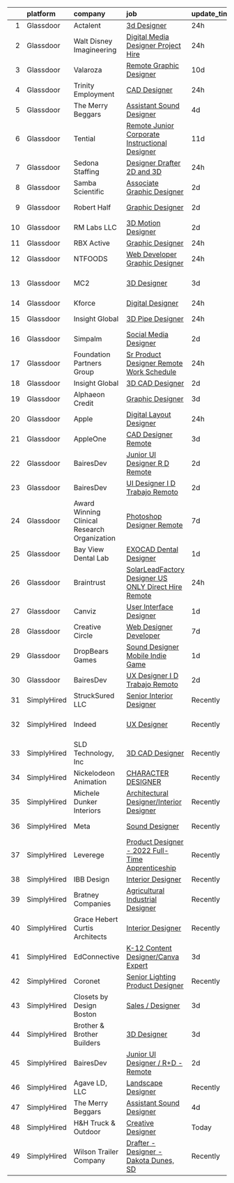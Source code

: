 

|    | platform    | company                                      | job                                                                                                                                                                                                                                                                                                                                                                                                                                                                                                                                                                                                                                                                                                                                                                                                                                                                                                                                                                                                                                                                                                                                                                                                                                                                                                                                                                | update_time   | location                  |
|---:|:------------|:---------------------------------------------|:-------------------------------------------------------------------------------------------------------------------------------------------------------------------------------------------------------------------------------------------------------------------------------------------------------------------------------------------------------------------------------------------------------------------------------------------------------------------------------------------------------------------------------------------------------------------------------------------------------------------------------------------------------------------------------------------------------------------------------------------------------------------------------------------------------------------------------------------------------------------------------------------------------------------------------------------------------------------------------------------------------------------------------------------------------------------------------------------------------------------------------------------------------------------------------------------------------------------------------------------------------------------------------------------------------------------------------------------------------------------|:--------------|:--------------------------|
|  1 | Glassdoor   | Actalent                                     | [3d Designer](https://www.glassdoor.com/partner/jobListing.htm?pos=123&ao=1110586&s=58&guid=000001836e4eab279577acb66e0e8e4b&src=GD_JOB_AD&t=SR&vt=w&ea=1&cs=1_2d10ab23&cb=1664002993480&jobListingId=1008158988155&cpc=2CAED5C921A5F994&jrtk=3-0-1gdn4taqgkhoj801-1gdn4tar2g4ek800-a74875a10e2ae8a0--6NYlbfkN0ChYVx_I3yfZ_JDY3EFoivtqvi_stwnZ_kRt8Dowt_l_d1ydueao4NE-oUleRJ4yhh0k1i1VFxPH8uJ1T9tdpXkW9W15WgnCyF7jzitdKhlsTwTLUGKNQ0p59hDsjvB_kx2AYF21lE7MOkJjIGNM04aKdIiDXV4kUJ-t3hh7HUPlH7smxMNP-eBEF3jRIKu09AdSmsdYLOi_pVJEJBYJ_erVhHERyX-mO2tyUEpMHMrZ96v1TUVzmtoktP4eSF_gb1Y025tYFwGODfirdR-qN6NujxMzlsFiHeczCnRVDGU-_Aw9-gLFAos6_pyj2vJ7q1dhJ0_miH3x-fdIO9Z_E3GZxX6hs_-BUinrc_h3LZl-NId0FJicVhL0dx6JjxGdRNbnUx7FdzQUWcTg19BtZGKEmZ60PBPvs2im-Px2kTV7WSyANkSe5VMRPDarDN3Q7-Km0zzK5S4uqi3XJPnpS64twIgtV6CfXxIxTY8dEb8HhmjkaVyd4QbCGj2qUoehJXAn_NS4fDxcKaTrVfS42tqfWy3ShMv4FGK1Gs55WQ8wVtm1XSypqKzVGjHnuwiL5L56eYeCDfpiiT3OIQ2HMpqdRvrO1cztBnXR9t4AAq92aqchUUpe-wdcomVV21QFpXtIXyjnESrH58i-JVtpNkZMF6EMcryVNSjES2rDhh9XzA5nvljqzntfgsZc6CJfZX_RZK7XJEqfEUAFCVh3yWxdG9HU9FGzFrM2H0xFevLyVtjDqTkpNl7_rZ4TQbpWvJTu66GDGp4mZwnrV_i9p3QPbllHOJv2Oksutj0BPOwtKVpuXaSTVR8qe-XpYpUTkUSRwVBLJ7Oo-NP7vPfL2vS-FXZWR9oEpByE3vruQFHl-fP3FKUdx6vPsp741LObNbaYopj-YfanV-GJZw1LkiVKgTzdhJPqQHkv9gE7oEW1jQMs4U_Oo_MCf_BFLZ6WIZ9UTQa0gPK_rrOhtIcDXJ2zrCdCLVd8CW0Ul6T7ntpkg%3D%3D) | 24h           | Phoenix, AZ               |
|  2 | Glassdoor   | Walt Disney Imagineering                     | [Digital Media Designer  Project Hire ](https://www.glassdoor.com/partner/jobListing.htm?pos=110&ao=1110586&s=58&guid=000001836e4eab279577acb66e0e8e4b&src=GD_JOB_AD&t=SR&vt=w&cs=1_98731266&cb=1664002993478&jobListingId=1008158048386&cpc=444700D72F2ECBCE&jrtk=3-0-1gdn4taqgkhoj801-1gdn4tar2g4ek800-514e6df734af1d2c--6NYlbfkN0DAFTyt7pbDCC2JPO79CSdi1dIb81yjczP5qsKcZIxgiYm3-7g-689UDqHItQTwke_VEM3jQBujM6xSwsS2io1youCMPdKd9qb0_oeYnGuOQ6jS7T5iXnOH-GuuBjA-tb9B7Iq16BIuA_IMyNpbhwN6q7VUvapW4iwtBnU_6jxCKYuyR8wWoR1TSvK0WV-GkdVl-PrglbAKql2uS1-yo6218J5uuS_GdXN8Tnr2VgFa95Tnp7tdbNuMPfRUGX-T8bLmDUGHXqGtiNZu-DQKWM8MS7HuRtjXhKLH9VhaBIWuMLF9Usoc8_OQFRJg0T_5JXF29CwTt8296z1pJCDfyN3y83y7L-dvXldSQAKluQRpRFIDxPop7St36wvXLNwlH5AKhMjIU31PQA-HiDV6a0VsE-boPFax7Gov047YZP5XN6MOum6WfXwOb2OpudQDPsA%3D)                                                                                                                                                                                                                                                                                                                                                                                                                                                                                                                                                          | 24h           | Glendale, CA              |
|  3 | Glassdoor   | Valaroza                                     | [Remote Graphic Designer](https://www.glassdoor.com/partner/jobListing.htm?pos=115&ao=1110586&s=58&guid=000001836e4eab279577acb66e0e8e4b&src=GD_JOB_AD&t=SR&vt=w&ea=1&cs=1_03b9b4a3&cb=1664002993479&jobListingId=1008137095936&cpc=8795CF9063CD573D&jrtk=3-0-1gdn4taqgkhoj801-1gdn4tar2g4ek800-739c9d6a71a72283--6NYlbfkN0AtR68e5gWpPxoovZgA7Udo-dcymoK0NpHFMpIgh7LYz-pALWxTaWXT-7nX6wHhEykZksmTZ5JhukyEdmiwSHwtQSTcNlpGPnpfI2cuG4LXi6WsDZ_TSUR9qkC-NbKGV2ocO6SwTVsqb7RocpBRdKx9nQofAPWA0z0YUS-MicLQY3jgsOcE-GQkrx9SQBB4eBO4jsIF86dlnBtzGHBziL0r9OV1Symp5MpdFFoANjGUQczOqTah7Not7pQboMLiSRX2h4o1D3xs56AeVORrVLLsg5vpDc-D9hK5iFMCkUOENNn7phkhz5BM7qlHc3LYFNYQvDqizq0zaNA9cvaudLdgpAtKTfjVNejHGP8lvWK8p547C1-qxwn0UK3g5WR4KFuZAToVQzpOs7gTcwUTLmOB1ZpP9jayaqy8OK-7k9R8ONd9AnqFKVH_c8XjJ0URfhBXTZpgx3Ge8HUohf36zsfcNrE7NBnlR6uOiSXjo0irHAZ2CUnWwtJ6Vz6VOg1SGl4%3D)                                                                                                                                                                                                                                                                                                                                                                                                                                                                                                   | 10d           | Remote                    |
|  4 | Glassdoor   | Trinity Employment                           | [CAD Designer](https://www.glassdoor.com/partner/jobListing.htm?pos=130&ao=1110586&s=58&guid=000001836e4eab279577acb66e0e8e4b&src=GD_JOB_AD&t=SR&vt=w&ea=1&cs=1_91c0a721&cb=1664002993480&jobListingId=1008158655455&cpc=B101C867B3EF2D75&jrtk=3-0-1gdn4taqgkhoj801-1gdn4tar2g4ek800-e6ca8566b41a3a59--6NYlbfkN0AwzamFFjDVNWrCuB89ejkwiDk4KFYAH9h90TRAHCCsNwZXmUfwxgyuqTeIZDc0Sv2PcSCj_MfN2OqCLA8yOUogZT6ubHa9tIj8kXaA3I55f0EScIxCSnnxOwIk2A0tVDJwzIDhjVQap0-SlJ13vjZSDE3axRJylwFqfabmSzmW_BdAGurKxDt88WodHYkVryLuXj58JMFO_Bu-k0LvFMNZaWYQGfOP3YQyTqoyyN8EJ2DiZuR_XOmex5sU9q8virysKPezk1j-mg39XAdG61FIG9QOZ6SuWw8WjDXhCr9iUNtQikxyNyk3dw6ENcKkqr72JbbWt8bFYleCs_MQC2r2gKWaNpWLABdr2q6hfdBKZ-mvao4a0aMTyaLU8bxdpic_hMTwCcfKFq9lSWDMT8LsFHe7T9qpeDuZkI95QqGOHhL62HqGFKljZ_Nm87zUJ60ZyF7Qqz0hmv9IEyy2mp7siYnfKrjNnvFbJ5GUJYbaiMtimja8ZxltTCcEG7rPKGBYu74pNVXYdPZvxbkjgdl8vzAFa_OUuzI%3D)                                                                                                                                                                                                                                                                                                                                                                                                                                                                              | 24h           | Tulsa, OK                 |
|  5 | Glassdoor   | The Merry Beggars                            | [Assistant Sound Designer](https://www.glassdoor.com/partner/jobListing.htm?pos=103&ao=1110586&s=58&guid=000001836e4eab279577acb66e0e8e4b&src=GD_JOB_AD&t=SR&vt=w&ea=1&cs=1_ad4d3c1f&cb=1664002993477&jobListingId=1008149306143&cpc=654405A9B1E0A9F5&jrtk=3-0-1gdn4taqgkhoj801-1gdn4tar2g4ek800-04f00acba78acd55--6NYlbfkN0BBGG9LMNqL16EzDx9S3nKk4b6IwprgSJginr0DZD_oW3LpRtTNiygcE9IfHm5Gb9slpjT-UzFBGnIkfkE5vHD__58gsgAsgjAKlwWhzdKilxMWIOFSNG73XbKSiSbhgd5gieRThxTsLn8DF-uisYywGFmbEBQQBOKMw59W_wQHg9VqHqJ83qLbDEY5qqWKt8rTlNOOF9wA8ngcKosd3JPp4XFaASfD575E-YCXv_F212OoHaNcJlHhI_jA_sUNI3Lz-LAyJL4luCM-sWYvdzrprwy9iBx1EEFq3RGN9m8hp3WW6PXWCz1Nt4qotFJQKelzIiB6ioRQenWe1fMmdBzQa7gDCc18e7PUwKKDWkw5jfZngUg1tjjg3jRspK92v3jT_Ziwr-TGG24a_UXM_HUyrgBYEPJCso-sOp5T1AjNjHKzglFeiJlM31Jo858oOUxI7nJuh7DHmjoEdQaeI0rOaAlCIwlzGo8Rwdp5K429LJvL4XOxIyXu3EAtTvNaaVE%3D)                                                                                                                                                                                                                                                                                                                                                                                                                                                                                                  | 4d            | Remote                    |
|  6 | Glassdoor   | Tential                                      | [Remote Junior Corporate Instructional Designer](https://www.glassdoor.com/partner/jobListing.htm?pos=127&ao=1110586&s=58&guid=000001836e4eab279577acb66e0e8e4b&src=GD_JOB_AD&t=SR&vt=w&ea=1&cs=1_72591b86&cb=1664002993480&jobListingId=1008134985399&cpc=9908D8D4413DBB8A&jrtk=3-0-1gdn4taqgkhoj801-1gdn4tar2g4ek800-81c0bbf3eb003aed--6NYlbfkN0D_VUMocHtM7-M2l7xhQCiQST1RW5dQjS02UsWe7tYaNAZWZWTzZ6bpJTAOxr1kLZpYfusl-8-EKeHJg1InNYYfsTHb6Q1E4ISlIRK5P81rQB7HANRPt4gbB69OyZYRMBhTrLUME20y2AaGxclPWQyzs1xb-4HhCvITK9PxcsgCR3pOYwBeWHOk08JxWufRYOmmUpI9ARs3PdINo8Tt9jx4h9O4q-Xmc6TRBeA15agKhzfUEgI5bvwE6z8AVCJDRaPQ1BGwtq72EaCahSHpo4LZl6Ao0bDLssCOhpjtBX8oqELd2K7oPs5QbZuN1_hSDtiKfQno5geIYEwdaClRBdPoPANpcqlfa3nrqsTkxmTMhBT1ygPnO-veCoCBPknQF8Cy_8LE1VEYrofwrM85BvH9m5f2tpB8DKTxNfrchkncQPGlKp9R7gMcWEsjFD4Z3LeP4Ugzc2ZIUvrwuFWdIVU0ZZ_3l7oorqIntZjz0-vaxFINmRuwmjOxvSbz3bbN4XgCAftzcnCKU5axzO1U42-e)                                                                                                                                                                                                                                                                                                                                                                                                                                                          | 11d           | Remote                    |
|  7 | Glassdoor   | Sedona Staffing                              | [Designer   Drafter   2D and 3D](https://www.glassdoor.com/partner/jobListing.htm?pos=119&ao=1110586&s=58&guid=000001836e4eab279577acb66e0e8e4b&src=GD_JOB_AD&t=SR&vt=w&cs=1_20d5c3b7&cb=1664002993479&jobListingId=1008158663381&cpc=6BF42D0955AE9A34&jrtk=3-0-1gdn4taqgkhoj801-1gdn4tar2g4ek800-c790cd5fa16e65ce--6NYlbfkN0CTRLmfzwekP9kdn8MCpub2J-dAlmPPu-YzMlOQ6GyTqK4pYVBM3iZCLV_ZmCSmnvXGR5UK_WXCYmkRBhPSj2ckKETHAyd0h31JwcOY4a0yxbo3UAW8Ooejsg9RApnsSDeh__gGDxftBu9eV_40lAdQgDECGeqUoXlmUvWV2vJwk_mozdwOAwYth3YnCEGlFfZggtYSuhYTPL9tcUJira3fjiXc8NfB0fhg72d6QXv3Q2BYr527kHCKYVAW2LNcv9L7U8jX2NiIuGUqLLOV4gNkIxZpwtzHTuXNXrxLqeaUeT7akvBje3Mn6ncQ8acaKwlTQPADDo_OmXdgGUNvLDQG6MsSLi2txzd394BZO8mxmxgdHzKwoXzlRyHUe-gGMJ9iNG1bxLCwJ6msnAZWtYsLSNXiPBEcl2YDemkhh7vQoor4xutUs9EL7YsaI3qwigoEOMZgbFGQH4oQDvoK3AhBL1dHnWudKN9IWowrFF3MHL2wUSEzJ5aXtqqNFAezb_VIA_hzN90uwr3HpQ2UHQnsqF2488P6HtnCD90DdwWmRG7tOSx1T4OhpV0vl8z25MOjaZqNY7DmPT0hRQC24X_h7Cr8__vxxxA%3D)                                                                                                                                                                                                                                                                                                                                                                                                 | 24h           | Dyersville, IA            |
|  8 | Glassdoor   | Samba Scientific                             | [Associate Graphic Designer](https://www.glassdoor.com/partner/jobListing.htm?pos=114&ao=1110586&s=58&guid=000001836e4eab279577acb66e0e8e4b&src=GD_JOB_AD&t=SR&vt=w&ea=1&cs=1_b5298b66&cb=1664002993479&jobListingId=1008153758790&cpc=32EE424DE2B657EB&jrtk=3-0-1gdn4taqgkhoj801-1gdn4tar2g4ek800-122a8512618058d8--6NYlbfkN0B9r7Yfsmq1dEg5bJrWknERXzKBmO7UocWnp6Z50Xo8NzPq1eoKgHtnu-tYQIQxm2o_SrCwhlZdubjbRM-cBYG7X7k1MBmrVfR3OmyNLCl5MwVu7zlCd8Daf3sGi5GObRcLDgfINdOCMKivG9hACyrgIVx1_4TkBt7CqWI-cv3e6gfYqTMq0Jda98cvSBaY_z4GasvO9fMBU8orWLPvb1kjMn5m5ImyNq6yU8ZEKTKAQo5NbE55A542RLg41g6_8NntcGjsjWwc_dQpcRkMHPBP3Jn-5VjWh03wRYsO_bxfNkhfizpiNbHCR5S0Mr5mqKJr0HrmFzQqdrIR47KFa7ZODtkjv8eN9xqBfb5yfB--vILTvNDW5virKEwUfdAL-u25JWOA7M0BwLWYrs_6v7iAavowrCJCV3ysGoGoVeK9dImUffAEQ_ISsX-8KSm68CEwhmEbUzk3Ef7exBnYkCv7_sC5HLWMjP51adAH-gEwGAP0w960iFjE5ERxDqZToS2UQiLtIONZYw%3D%3D)                                                                                                                                                                                                                                                                                                                                                                                                                                                                                  | 2d            | Remote                    |
|  9 | Glassdoor   | Robert Half                                  | [Graphic Designer](https://www.glassdoor.com/partner/jobListing.htm?pos=124&ao=1110586&s=58&guid=000001836e4eab279577acb66e0e8e4b&src=GD_JOB_AD&t=SR&vt=w&ea=1&cs=1_69b2c3cb&cb=1664002993480&jobListingId=1008154083659&cpc=42BEC95245890617&jrtk=3-0-1gdn4taqgkhoj801-1gdn4tar2g4ek800-d50b30ce31e32465--6NYlbfkN0CpzDdaQkua3np5pkmj49lKioZwmwxQ-yx5plwbYmV_M2uOMmRMN_6m5QjqE_EViwvzBLqCj2znLKemoV14Tm7yzpNTuMrjdakMIVRoSUDf0GBUzM7MFOiSBHTDAdkTowbbWLiEwX6IWjljH79El4Gh0faEucjzQ8XHgJAab0_v5Ll9PZwMM44t5gTJRLHigvArpagLAXGkmMywsClCxc9AmfOE6CNfV-PtY2tYhorTvuUn7xXwXBFAp9O5eiOuFzGQXd1KNviOqgmgJF-lB7EoQPNWJQXaxqJwF4mTykm3aYsuOwjejsSz1hic5joQLNrOhQ6MN5T406ogmOJ8OTzsQWffjtMt_WkSdopRZ4fX-Af59Zy-v7yKZlG5I9RKjCO9lU_Fb9058Bj_NHrjAoHtCk5_lonKlFrvgHMFVqCRsTqb184W7O_Q4BhQiKs9MOWu12mMqJ07FjDgyt8KhgamlXUX8XaBNmOhSeSv3J_hAz1Gx3Ny8EuC-oItDW2Ewl0ZAuiE8765pwQBP8wl8MH314CIbifqN4iH1i9YT6TXNgnv8Zw-y4bQ-SGslBZYPiE%3D)                                                                                                                                                                                                                                                                                                                                                                                                                                          | 2d            | Stamford, CT              |
| 10 | Glassdoor   | RM Labs LLC                                  | [3D Motion Designer](https://www.glassdoor.com/partner/jobListing.htm?pos=101&ao=1110586&s=58&guid=000001836e4eab279577acb66e0e8e4b&src=GD_JOB_AD&t=SR&vt=w&ea=1&cs=1_c4c2a3ca&cb=1664002993477&jobListingId=1008153792721&cpc=987D8AFE463DF687&jrtk=3-0-1gdn4taqgkhoj801-1gdn4tar2g4ek800-982acaacab289abd--6NYlbfkN0DAwgduWqBP7ymGN-lTADpinz2i-23XbRAyg5ywqS-MDYgqLdDcrWlkARbyG98sttjz1nluBIrZSfFlfgk_vLjXJyLm3eoqQOavkXNYzbdE3-ZQzSgMgGT0BCxxHOVnMPOLiT6kaUBi15lig05eE1CwSaS30BEqkKJveSGJSQZcQNvuNMMsdpvO7uWAirEfuO6dFbfItV1Q04DKqcsnFrmJEXRkvMXJovT5aEEXf1zcKNjOrfYKp3PIPr-utxFcF3IWp0PzRMLoi8M-nFVxoAXL1CP9e5k_KwMVrNyvvJBgNl8JZmponnKU4-ltuK_LSbisF8IrRpE6pva2LBU7A7RoN2cSFYWJUoUv9xjGSrFT1L1fxuf8cFjiZ4jOPD-LTxbQWdTEr8osA0yx2a_8RClsWvBvQy6_Wh2HTzu_t-mmipQ2hmoFZhUVuFgJg_u6dDVUXc2ZsHDi0Ndy2ekPgUKdiK2iPBb-0S4IQzw7laziMYzMmEsDbv78T--lxhH6CJeAsbd7dJEgGdhT-wd8XsNx)                                                                                                                                                                                                                                                                                                                                                                                                                                                                                      | 2d            | New York, NY              |
| 11 | Glassdoor   | RBX Active                                   | [Graphic Designer](https://www.glassdoor.com/partner/jobListing.htm?pos=106&ao=1110586&s=58&guid=000001836e4eab279577acb66e0e8e4b&src=GD_JOB_AD&t=SR&vt=w&ea=1&cs=1_effcef87&cb=1664002993477&jobListingId=1008158214548&cpc=F5E96E35A1725171&jrtk=3-0-1gdn4taqgkhoj801-1gdn4tar2g4ek800-11ee68c78bc4dabb--6NYlbfkN0AZvhOkyAhBdk5de4Z0mdPYLhvhL4eVWkjtXgH2Go7PuB2PCcyCTWBkulzMGXqeyC5CCXnzDcknSTuJ9_8HCnmOl_vHzSr-Lg9bH_6uhCpGsu5kyviSmhYY6rJouBs_btzlMoGvwqknmPRYlPqt2dwM3_R2H92pL22H6jUfJyUun9SK_MO3CpX83xMvNLc-yptS7VaGG6TSmEvtpNMOTYXIeaynKHNSP7nlq58qEzqUjNGBG_VDPXg1cL2zKT-lv6NtiJotLAKraU--7CB0x2cYvNE8gSa5iHAC7Fosrf50JAi32UhR1qxHVpfWGayyrfme_x72SUsuloPMgqyjM5qpxuAu1k3zfjh2GaGrYVd8mSQ-VhrPXXE2Y7MwRNQDi7lM42WNsAsmzVjYK8uTwP9ZRXPu2Wd84LWy8Bg9XAmZMSBKAeKhqc_Li8DRYBHloYeP24BAoSgt9xhK1Jvq5PmmuA6_OwBHXCUVppvXijzrC83kNmt_WlaCwhhoSUZDFb_0C3bWbzSsog%3D%3D)                                                                                                                                                                                                                                                                                                                                                                                                                                                                                            | 24h           | Remote                    |
| 12 | Glassdoor   | NTFOODS                                      | [Web Developer Graphic Designer](https://www.glassdoor.com/partner/jobListing.htm?pos=108&ao=1110586&s=58&guid=000001836e4eab279577acb66e0e8e4b&src=GD_JOB_AD&t=SR&vt=w&ea=1&cs=1_0d51c5d9&cb=1664002993478&jobListingId=1008158473502&cpc=F41FEAB56D215062&jrtk=3-0-1gdn4taqgkhoj801-1gdn4tar2g4ek800-fe38243d77069748--6NYlbfkN0AdfXZJl0GGXUSalzVGUWVSLKSqBOtgqDvQLIDRjNDC3sXSD2pGaliFmJwsem2D-NEY6zdgv8Vut9ykzrzubb2RSXGbFBr2vSgQTa8WgPxDwYq6Wpsix0WuVBWG_wAift98Al_YAJFUCfIX4perZgCFJ92WXvPYwrdPuM7VE_DVa2q313uR2JO5oCn_BB-Lv735Lx4XK5QThRsvI0V-ZxJ4YpVE0AnBR84SNYzjn9tX6X_Ar8R5elDDux8ZZ62w-dVCxyn2TbTQIvCtEnu6QlyXbRAP2CGI6SUh3e1hdP4dqc-v7_4w71TpLmWplvL-DPfeo_LKb8NDsTMe3SUaLYe4NFo_eb7AuAsNG9HOy2idciaOzxcleaWfNKXdlsPKcnSi34QG8qnOd1QwG5KNnJiKXZEltDEu4CY9CRZq66P_zGWQ0nBu_vj_3KtqPXIZ0eNBbIroq79qPyXeOPstCq774s29qV6yZP4vhE9uxUs9QcjHCrQdS0OeCXcdmLZXGj4%3D)                                                                                                                                                                                                                                                                                                                                                                                                                                                                                            | 24h           | Remote                    |
| 13 | Glassdoor   | MC2                                          | [3D Designer](https://www.glassdoor.com/partner/jobListing.htm?pos=104&ao=1110586&s=58&guid=000001836e4eab279577acb66e0e8e4b&src=GD_JOB_AD&t=SR&vt=w&ea=1&cs=1_e29cc46d&cb=1664002993477&jobListingId=1008151537863&cpc=D3E44275D43A938E&jrtk=3-0-1gdn4taqgkhoj801-1gdn4tar2g4ek800-ed80d5a793986b19--6NYlbfkN0BY25JCNEkYFG3Lc-JNt4FeV-4fBimzemtbN7ctV5tvqM2iuciy6v-FtTFDtvsG328d9KoyJl9Tb8psaUMiXUkAAy5AOtF10si9nIsZEp6h7khEeIAdapB4s1zMAc0N83H2bt9izF7bilD7hk-63sR1u7Zll5XwYJxOroZYjatvhjAP2YI929DMxK8144i4X8ndS7q05urW7lg8vqtOMFj6vskoA84bLpr5NeNFK62Y3VgPNAF9eNBMfRS_2ym07bl6J0g5NuDCyGNj-rjEKq9oNDwhKDXlCR2euh1BSM19UTkUugf24XWwS18MpPjJIKhE1TwkjAKyCeENDZPVIUbqUD7kCX5sG9fppprid-JevuLCTENyARHn6luJfEn7Lr38-ToOX7ms57hRXPGCHULHQ0udWPkPDA6mS6kTpL3sUufR-C4gTSemeQk9I-u_Eq3vcN7EKm0hGHmn930V-XMsfGkFsK2lIv_0yYsYfylNMhAgf0Njz08oHMshVg0VwpCQYLgWtAU5ox7jAtySV2sKedD5ESqDiIlxykPjLgOvBUXylHsSoAsdhLEP1Pjqcy9Io32RZIixMHAcXZDckqBGD7T5PfYvzr-a4bfKH_GLCY6Av6APYmbCiTyXOAIPVC0lC8vZXX1TixVs6VRybXs7__zHu6Wx-MDt4H0fU5mSwIoBKfqm_tTgGERU6Rjtb4tR-QVaWpiJKpdTBwOX_sLO2EespT4hz7I38S9LgrxVyBjgyF1z_7RJihyqA4V_038%3D)                                                                                                                                                                                                                                               | 3d            | San Francisco, CA         |
| 14 | Glassdoor   | Kforce                                       | [Digital Designer](https://www.glassdoor.com/partner/jobListing.htm?pos=116&ao=1110586&s=58&guid=000001836e4eab279577acb66e0e8e4b&src=GD_JOB_AD&t=SR&vt=w&cs=1_d8652b2b&cb=1664002993478&jobListingId=1008158908732&cpc=8CDBB1EC89CF7160&jrtk=3-0-1gdn4taqgkhoj801-1gdn4tar2g4ek800-8c9bf7ae8d542a5f--6NYlbfkN0C5IatSLh_Ak1q39eQQoPIxD737RW9NeiYGvIRXkrLjEBkC4LI6KweFF782jL1xjzCBVcqlw8dtOSq79GOZfHlAFV7CD23NjKVy7zPIDer5uSob2SebhWDc9dOHRz8iVBbV7n8D2ZcXn06DnL8VTK4MhsQ1hG19F8zjEd6VovMjxdZjymuDvXRKq9nN7BukpTuJQxlTnKnfUMsWBaSv73Oh23d8YFd63gL0S9l0lpJ45Iop3kyVGRFnCDbFrUPDGJzvug5X8XHYd8sRTZc239_ucx6TWCIRZho_nPAvgYuD0M_7mMaNSzKTbYYmqxXcOwHAqMtdAPGEZRBn23SJQftO5wHWlWk6fZZv2y447hocLYawK8l9rWa_yhTcz1w-3sfdg3noVK5DIvJpwr7DPRgszYPCldFheuIGMeuMQ5FNfTH21dovqpbWrKA8wKbyjTguwXHY3h7W6PCP0TBY346G4z_ns7tMYytEa1gjpwl1yueOPOdNZSGo1NZ_RHD3KVVWIkPcJV3HmnHiIsHirNMje3x36oegDC5M43lq6xJfmaG_AkEXC5ihLBNMKNbrrlSJRKF7CythFQbFxtYOQ21nKoJb9dZbWwfUs0LV3EhsQGRqm42ZRVXm)                                                                                                                                                                                                                                                                                                                                                                                             | 24h           | Orlando, FL               |
| 15 | Glassdoor   | Insight Global                               | [3D Pipe Designer](https://www.glassdoor.com/partner/jobListing.htm?pos=126&ao=1110586&s=58&guid=000001836e4eab279577acb66e0e8e4b&src=GD_JOB_AD&t=SR&vt=w&cs=1_753e1632&cb=1664002993480&jobListingId=1008158239539&cpc=FAE5E775D180B2FB&jrtk=3-0-1gdn4taqgkhoj801-1gdn4tar2g4ek800-7fa5ea051be566ab--6NYlbfkN0BKkHZu3wF05EeDimN_p6sYpKCMArvwa95YdH7UpkaBCqc7l59ErwqcqDqM0aEhS-GB93e6swWq3fDg__yyH6B4ul2r84C5BFADCMVBefGIsTJlfp59vZGUZz1cLbi0i4uxMaq6P2Y9o9yIJl_r-TTENHiRBny4YLGh5G536zjY5XYyRkQBF8-t8ZFcOH1DPPr9b8PhFlb_3pXxbCBikuoc2_1Li9f1qL8_SfMPesddBt7jjKKgi9M324ROaTzyFCB_BqMAOShyNijV40bA5CqDIaftpKS3coXJ9dFxGZmi26glsTD6yrCNiGS4j6Z57RjEzEvXgb251DShPGHK171BQVlQhuwZu38Kt95-Gra9mSiy6TsI0FogwSFhQO-Cq1JMa9U4QBD4LL56fqvERBn5W-zfqSmV4Yhu0Np2Dhrp-gTIWyCrynKGpNjWVn1M127ytCev3_fGKRTxLkmdtqCL3kpfY10x7zJ1RLluQBet6kCLc1wm_BiUTBGlZIjjFKg%3D)                                                                                                                                                                                                                                                                                                                                                                                                                                                                                                               | 24h           | Pittsburgh, PA            |
| 16 | Glassdoor   | Simpalm                                      | [Social Media Designer](https://www.glassdoor.com/partner/jobListing.htm?pos=128&ao=1110586&s=58&guid=000001836e4eab279577acb66e0e8e4b&src=GD_JOB_AD&t=SR&vt=w&cs=1_454a42b4&cb=1664002993480&jobListingId=1008154093263&cpc=FB7E4A1762AE5BEC&jrtk=3-0-1gdn4taqgkhoj801-1gdn4tar2g4ek800-8033258d13b4f54a--6NYlbfkN0A5_CZTeAtz3kOtxEKT8EXy2wheS-5sh6-eDUvXGvBqHzlUF1AGTlUbyxKlbFF4E844SRTgHgMPu8KJtz7DIOuGXCAcIho7mbP7KiJebUZzKecYbHnXPLSweYvdGDLdpDb2yy11XeJIXAKSpb7xy560AiPtZ5llt2zy-ZvAJzCHgIXGJgSBQ_bS5uk6IPZjWJFBRtlX8gi46IMKk15KmjN0zMAboW5QUuE1XFEa7Q2ZQPSbS2TYf0fnfu7mU-tImUrEr89FtdJAd0__Quw1YdyuCL3yg9wqCvTf4D44ILEYja-UQIdh908TrxQCMhFYvnOAvaGMi3zItRWSCrV2QY_IH_lHsY8R2WKLuyu2YIZNI5jSGKiJ0YRdUwHBkv6CViIBu6DMulsFHftCC-DdEgH9MZwkYKZTwc96gH-d1yYMCMSa3JSb4ndSbRH232Vl3w1RR3AeYHpi5ndAgNp_p1A6UyVR4ttoMIrUV6vTwpj52yM-9INT8ekzNf8eFZDxAqqnyFZtTAqmT9Bb9bfRYbKH3sTVsByLABp8INIEXy1FUjB-d8DsYZg4zTQSQ0f5igk%3D)                                                                                                                                                                                                                                                                                                                                                                                                                                          | 2d            | Remote                    |
| 17 | Glassdoor   | Foundation Partners Group                    | [Sr  Product Designer   Remote Work Schedule](https://www.glassdoor.com/partner/jobListing.htm?pos=120&ao=1110586&s=58&guid=000001836e4eab279577acb66e0e8e4b&src=GD_JOB_AD&t=SR&vt=w&ea=1&cs=1_84bbc736&cb=1664002993479&jobListingId=1008158540732&cpc=8795CF9063CD573D&jrtk=3-0-1gdn4taqgkhoj801-1gdn4tar2g4ek800-e81296beba123334--6NYlbfkN0CyFx0_lGWa8-7qybmdUr5EgxLjFnvOeN20bKdVHONQhUbM-yssWcnjuq4o0rSOZhop3lOnbcq7MBRz-ePrwhA6_j9vzkSuWPhaWqhJlgKAPN_v1IEfk01Ifo2ggelye6NhS-MRl7RWVVaqyalik9pvA1PEdII8bHJquNYGFThbEITg0MEyJpm5Uq75Cj0B7KPtyVbrCFBbHONydnPnyIujc1VqhJBF5yRn5t7WMRSntIzO4mlxQFSpjerjVNpHDW0wBUGCGeF1jvcYByAWU7hQYu2qnw6yKfGTWn-gCZaHP2xJUAvqXdbsyFS0h_Ir16Ttj0hYtGjZuhKGjd17kEWNxlSLSAnRGToYbnY9tFnMXlCXf3CmAQsXqmizYTBuj6UYKYD_3DY60EiduRP8-OBd2sL-6Mtnln0szg-xTBT4UeID0kJbv02bGaoSm9EAaw-ecYfX34IX7qN0wioy1TW1JA90ehYdmMfAYgOIRTJYFpT-O7tQrcE33TaYYQKfpLYh_YJ6af0vZQ%3D%3D)                                                                                                                                                                                                                                                                                                                                                                                                                                                                 | 24h           | Remote                    |
| 18 | Glassdoor   | Insight Global                               | [3D CAD Designer](https://www.glassdoor.com/partner/jobListing.htm?pos=122&ao=1110586&s=58&guid=000001836e4eab279577acb66e0e8e4b&src=GD_JOB_AD&t=SR&vt=w&cs=1_49e1427f&cb=1664002993479&jobListingId=1008153596425&cpc=AC285F3A3ECA6BB0&jrtk=3-0-1gdn4taqgkhoj801-1gdn4tar2g4ek800-cdb4dc30a02c596d--6NYlbfkN0BKkHZu3wF05EeDimN_p6sYpKCMArvwa95YdH7UpkaBCqc7l59Erwqcej51OTd8L8O8JjENqYDDppbwlaF7dBCZ_bVrruOj520DgVr36KHiglKHbAr8aDHQbS6oMCg4zRZWsvjvv2UopabMo27fmruO6Xnq97uOKepyEO8eGn37pbVlpLSxRw1zn3nW3ymVAXOzpkfgvc5_NwelZZCvS1Dk3LIeFx6G-6wL0Bhtzax2O1cC3aMYoC0JnnLntpkp9ZSB7aaOLTmSToRg-squeekW6KXpcKFgtMa2SyTjybu19zCOZ9swlimk7oCwBC1KeHNBgZxYi0p5X8Fk_ve7CbwqthtNqPSIXaetCvLJHUNAaR3YUrh4pWpkRZINU3I1n58nMlXvj3bdLJI_ONWmX-BfDWvNHfUyoIPJNgZrUqsrK-sJq3Dx81GCvAjExvYTmDJUL5E5PWJl1a-SzaEJbSsw1av7L1w4MYkGCMFgjIOP5E3JxeMGlRc4)                                                                                                                                                                                                                                                                                                                                                                                                                                                                                                                              | 2d            | Houston, TX               |
| 19 | Glassdoor   | Alphaeon Credit                              | [Graphic Designer](https://www.glassdoor.com/partner/jobListing.htm?pos=111&ao=1110586&s=58&guid=000001836e4eab279577acb66e0e8e4b&src=GD_JOB_AD&t=SR&vt=w&ea=1&cs=1_599f0ad0&cb=1664002993478&jobListingId=1008151102778&cpc=654405A9B1E0A9F5&jrtk=3-0-1gdn4taqgkhoj801-1gdn4tar2g4ek800-abcd5ecee57e47db--6NYlbfkN0BnrYInERJ5Dx43upzuCJT-nQFJR1QZO1CzI9s0vUeUfJZWnSVwM6sTMepdAUS1r-9wI9vl2Ek6oP4dSSjjvie65ySAeIg1e3HzzAQLY8ZWgdJ6a5iEeQCfPiomXysthzUx8llpKf_VXs7LF-k3ViVgUgdRJd4MlhboPWphQFXeypCOREIRtirE0vFZV2gl14n4bz2QGuLoqRZ1KbMa_LOvbPPgQcrM2ciEHpNNDkDts0_s-j01FtlP2U915FI50nfeDsbV7syo1LzUpb3bD-f5Mv6z77OT1QvoWDlfRVlQg-i9SHe9KwKwvB_xczeL8QTGIcOwoFxJOynTHqjNtzJveAYGvN9GD7OM09wrxYmXeE6FVvMKR0MCqM8g1KNkPdwFW097dI1XCPz0qFHNE1JaWXxaXHbKJ4Vhu3Xlj2CMzymKbNJL9INtBQIZPt9lLXb9rjpKvrIZGIPbaT9ngIDFsKk1w7SqgmV18ObHc6rvTndyYmvJcR4Dca_ASHvZpmk%3D)                                                                                                                                                                                                                                                                                                                                                                                                                                                                                                          | 3d            | Remote                    |
| 20 | Glassdoor   | Apple                                        | [Digital Layout Designer](https://www.glassdoor.com/partner/jobListing.htm?pos=112&ao=1110586&s=58&guid=000001836e4eab279577acb66e0e8e4b&src=GD_JOB_AD&t=SR&vt=w&cs=1_86bc09b2&cb=1664002993478&jobListingId=1008158072852&cpc=D2F1DE17EE1F43B9&jrtk=3-0-1gdn4taqgkhoj801-1gdn4tar2g4ek800-d686d705c6f549f4--6NYlbfkN0BvKrLyj5gPmtZO9T8euul8TCxuuKNOtzRJOomxnwSEodTz2Bc-sPZlMlNbJQ5kKAtXRSioL7xk3dtmi6VHtgDUqGVf_8iV_7SbASvTTeZ5PxZgVp9BuNggd-bzjW89sbNVZbX1AQ8X8P_dCUdE6MKj5tbiFKF5mEVUoQIZ5u83ZB3i2MF0t67fW8S10yFZjRrifoX0rQQOXLJmjpM8FImwbHOI5grXgyXYGtRxnDbczwVJrERA9sb4Q4zZmJX52bKjt7jrzup5qC3FPPSnHpSv4o-sg1jM11ZF2WrwW4ijqo5WtOl7bRlCn1nyIIzDzkz7Lnxvi2QDw-8-Rfwj_Nhw0cMALl2xSMHTv8KWZ1cUmfBjC13Gj_Eq1W3RlIX0Jim-MpMoq3w6XzfcRK5Sq3nOaRpOmKFlumZH_Q7PnP79tRrLhOcP_js4jtIxxWyqvt3VDdSXmhJNX2OqHhXsshqATU4WVo1N7_B3X0izZoumpgct3GOqbSSj2vGDxEwQSNVL9GLng2kCiO9AZvo3C9vsRDO9JzwUFo156pqDuQryzbAhtoLghsBqmd-rJ4gKBPM8ORc_vlYNQy-T0G4TMson50b6jnv2ajWc1RVUqEH38_5oqQLV2nkhoND1DdGM5BSvptK49CvGe0UK8tOGlPP3xxyUa4awmKRbVQ7OM-VYyidfan1sD_zgBgdimhh-VTuLxwv2OgnYIXXz2PdX18AhhV_KE7_NlTJ6rZWE3OGsrHVGpfrPlwMTgtjN4j7WWCyzaATmDhdX0FoADjfemS6bgZLcR0kjXSxSJGP3BuoAs-VWZPSXKUnsHmzKpV5a9wRGdK7IErgvJZgbjRn23yMxhV8-kA6icDWQp2A7AUCLepK5xQhEoxrUg3qM7k-mBtjfj7j9HDqbqdOjD2rpHAqeTlsigxTkYQHgV8QH4z7nmAdpOpSnsjexDZGvSqIf0PLHMVZuqh5UNMUak6KT6w9vSg-VNoc9q14%3D)        | 24h           | Beaverton, OR             |
| 21 | Glassdoor   | AppleOne                                     | [CAD Designer   Remote](https://www.glassdoor.com/partner/jobListing.htm?pos=129&ao=1110586&s=58&guid=000001836e4eab279577acb66e0e8e4b&src=GD_JOB_AD&t=SR&vt=w&ea=1&cs=1_65667345&cb=1664002993480&jobListingId=1008151467451&cpc=3BA4CE39D5B5DEF5&jrtk=3-0-1gdn4taqgkhoj801-1gdn4tar2g4ek800-2d3af196f2fa215a--6NYlbfkN0Akmm0SHSm6KXMG3PLe28cvsql5ALZY-VGg2iXYcU3b02p0Tn9zVGjdnTkc2y9Wvn_8WerYiELyj1zlubzCZFd6RVmVkF29e-WvWrZVcvMhhQfJY9Nu_0je03jaB9qycjlG6c95WfaAeYvPHKdojCVqcNyk1DvXpMVOcSC9pokq7JuhZemW3RkS9Oz70WejH7wYxhIQDPcNGBiLKlvKHpxGap4uLQ-c45miKEQPOakLiTcyTrxq5LawCCRqUun6UrockrRhfH-OhbSiFdYWxRVZhAjGscSGzHceDwNWZH34M9aYCFgqKIKAcvgpUx2THiVmLnZ3-7D90t9u2P8WhvoyF8B9Oimc57gKoLBD20ZCHF8xiV8gJY047sVtA9pPZPds_qJth5n6AwnnbNg4XMDs1pM_Ldw9fckowV7iFdFtCiqMxx7bXnT8aKodlcCfNVEY8loV5Y7g60SwXQovEsLjf6TenfpW00OELjiGDWJCZCbHmCIasD0OSbeu7ty--THb8ezN4FE__P9LAKR8xhFQUCxWSdz4KsdCUsdTtUER0DuvJw6pheXHngJA8KLNQfHX2FV80BscxB0lNGZrj3cb)                                                                                                                                                                                                                                                                                                                                                                                                                   | 3d            | Atlanta, GA               |
| 22 | Glassdoor   | BairesDev                                    | [Junior UI Designer   R D   Remote](https://www.glassdoor.com/partner/jobListing.htm?pos=102&ao=1110586&s=58&guid=000001836e4eab279577acb66e0e8e4b&src=GD_JOB_AD&t=SR&vt=w&cs=1_1d3fea16&cb=1664002993477&jobListingId=1008153488457&cpc=2CAED5C921A5F994&jrtk=3-0-1gdn4taqgkhoj801-1gdn4tar2g4ek800-22334d203f101bca--6NYlbfkN0BfEGkshao4EhrCCf7LYqKO8VNtf9vkQrewuI3DmTR_-G3zJxSBeo1ORWaJUaUR2cJI3o73wb8YKaLcgKq9WK8IYI59m15eV8vcglsZZ7ypdJc15E26d6NhZag-UM6mUgzEdNHISO5vO8yL995Y577DP1X9IU0A_Gw2Cg4aVT9LV2YTuA_qUN8bjB2xgarPrUxTqocAvRjRv2oAlfrCR7U7F82xbEov5fvgLiX54M-Gd1t_W7Ima_PiehMgVordkj2fkna55Re3DtsEt7ueAehW6GJ9MsdIa9KzGszVlvDdWJxHD8KelrbxO8lC_NxDrYoyEwW-bUPvC5PzmBGX5LJdyxbmA9Nu89hFPjg-q6hx5eaAzgYQYAATYMFYe3MqIpumd1CYpp6Q3J7zPdi-DoC-u-8a4g9XMu71e9IEJnmZshtRkJVUNG1C3sKkICEHiJptpLepNPNby8GOZrT4xpMo3UFlJHxRvmSxLC_C2ws4gCGv_A3x6spzxlRYIQ1cCfwe7lV653lmx3RCfg_YJ01AR36mf2hiMhNaF8_vZERo-NcZJglfOhjDX1fv9u60MdD8Mrwmb-Zs-_OlwvsAaMyS)                                                                                                                                                                                                                                                                                                                                                                                                            | 2d            | Colon, PA                 |
| 23 | Glassdoor   | BairesDev                                    | [UI Designer   I D   Trabajo Remoto](https://www.glassdoor.com/partner/jobListing.htm?pos=117&ao=1110586&s=58&guid=000001836e4eab279577acb66e0e8e4b&src=GD_JOB_AD&t=SR&vt=w&cs=1_183df60c&cb=1664002993479&jobListingId=1008153486024&cpc=8795CF9063CD573D&jrtk=3-0-1gdn4taqgkhoj801-1gdn4tar2g4ek800-b4c921561e0b5357--6NYlbfkN0BfEGkshao4EhrCCf7LYqKO8VNtf9vkQrewuI3DmTR_-G3zJxSBeo1ORWaJUaUR2cJI3o73wb8YKaI-bdZnC6Qwra7mBLTTlnmNgK7D0RftTSNAoc1l_9zwTZ8kod07T5KXmmcIDT4_ptJyYGktEUg5OOBhpREQEkLsp5MdaoKubJsGZCKX0v-TJGuF2cxvBkEfDfx83tb5leXWSfN7nnyi6fY_Mw285fSDqnth9t6b1k9fIyg4Q5jvHk4bbkMBXF2CJrowxLYUIdYNEGwKUBahSZrsLLx6-5_cUWg65HPRFGplKp-xdC9TFefBdUTvm7KzHSkG3xDJ4bkUhqaLEyWQ1RAoGIZreD6BmSrpSkI-gTRkUTTQ82L5KeRN3b6dTrCrR6FFYx6P_y0Sx9NW8K07HyDHAcWfTWHzxE5yCyD6AjuTp0lRMml5PzKo-IleZvTQvg_pkYsqiCFF7nQBNF_ccnjAsaE0te4T-zRKFFGvFrIUqeYFspEQERcDyEdcbcN8-aVsh4YjFHBTXQgHZQGM8XhuLPu6iLW96HCvefityXbvuaoU5hkOBXwL7e7pe68gLdCFbjxb6gsAINrQf3C6)                                                                                                                                                                                                                                                                                                                                                                                                           | 2d            | Colon, PA                 |
| 24 | Glassdoor   | Award Winning Clinical Research Organization | [Photoshop Designer   Remote](https://www.glassdoor.com/partner/jobListing.htm?pos=105&ao=1110586&s=58&guid=000001836e4eab279577acb66e0e8e4b&src=GD_JOB_AD&t=SR&vt=w&ea=1&cs=1_de0a5ab5&cb=1664002993477&jobListingId=1008144475055&cpc=07D58528F3898F33&jrtk=3-0-1gdn4taqgkhoj801-1gdn4tar2g4ek800-408acba2c8c62e7a--6NYlbfkN0AFCFO55fpwWo6oa9JKI3JcI2oWVPcccBj9Y6s5O2226Dvh15T1RmiKUF6Bkk2Tk4Z7BPQqCa54-e064Id8IzH-IWzj5_pJAzwqp1oR83P9plMbnmddAKZul6IIHzOn2_DJQREza9zEew-mX-MVDNw2Oq34c8u_ibHHSjmigu81FZv_cOnB6PCrwTPxMudVulXi3258XfUkDQx5B0ajOAVO27ZTHaO1yHKI2MhL2MA9HHjxAwMfv4HKFe2a4QJadWJQqEXHLiAHvJKgD0ljCWF0cqLY4zcze8FvlVkzh2YrLYwSgwCMvtiTySkduH-570vGuIffKdodjMAnrW-UylmL2K_VhBvgIGVTJr_bqdtWMJEClZSZSm73CcLjV_dDuZpkIkjw-ipVD1NMZbzANTYbvya_NH3LM9VRYnG8cudFIXw2zlY12ujfVXAUpFs7TX2Htt8-qc44BaJyQIsrXFRMm7H_TbXPAw9Z4LIKf87XbMm1QJ__wFrFwbeyp5gJqGWe1K9tzHjEjm9IBU_V84vi)                                                                                                                                                                                                                                                                                                                                                                                                                                                                             | 7d            | Remote                    |
| 25 | Glassdoor   | Bay View Dental Lab                          | [EXOCAD Dental Designer](https://www.glassdoor.com/partner/jobListing.htm?pos=109&ao=1110586&s=58&guid=000001836e4eab279577acb66e0e8e4b&src=GD_JOB_AD&t=SR&vt=w&ea=1&cs=1_c22b05fb&cb=1664002993478&jobListingId=1008156946623&cpc=A0637F14311B9419&jrtk=3-0-1gdn4taqgkhoj801-1gdn4tar2g4ek800-875fc17af1a21236--6NYlbfkN0CN_heEKBmx6uVNBP5N0m0cq0wPpJs0SQ3UE-M_i9XXXqIYgT63pIyL-GqwmB2gRH9bllXDc0yFS10Reea7e2s5N6pbJSK-EhVryv-Xi1gi1CAMFVQGetqlvpQmIhZIjPS_4ktD1J8PZPBPH-T-5WJyjc8OMb4pDmB-0x1SIdoxFeYKFV6mDnrtCFWKNb2RnBUnplx_eRGK7kzAe3SmM8hk0t3RxkAHzgmPXRVgEUN8eUyxTUMmycNh95msyGFKHNy5SdhystExFP_10GjIFeqoxORTG6ZJFxPIRunVaiO-r1H32ooudOvln6JysLBQsvyJXqu6HchhnCBHtkRfFW8T_I0p6xTk9socFe6yvn00Ojdszk3lJDtus_bnx0AWmuCDkumPJhw1MQ2BB0RuPb-Md0OCJ2Ddj8DQPb1HHNF8LMEnNBhAfK1V_wlqcCbHQaUuBwn2tdQXWVi4JpWNNWAdgRDCa3xr4XA4d0QaPp7OUTqA_sWXk8qRa2x2X0OUv47k2PcsCNIAyQ%3D%3D)                                                                                                                                                                                                                                                                                                                                                                                                                                                                                      | 1d            | Remote                    |
| 26 | Glassdoor   | Braintrust                                   | [SolarLeadFactory   Designer  US ONLY    Direct Hire  Remote ](https://www.glassdoor.com/partner/jobListing.htm?pos=113&ao=1110586&s=58&guid=000001836e4eab279577acb66e0e8e4b&src=GD_JOB_AD&t=SR&vt=w&ea=1&cs=1_af434bd0&cb=1664002993478&jobListingId=1008159270424&cpc=C4A69CCDBB3B9599&jrtk=3-0-1gdn4taqgkhoj801-1gdn4tar2g4ek800-9998132edcfd263f--6NYlbfkN0AL3dVr72y2kzw2kaN2Ho5i09lACUMjYeOySpm2U6KfancxgZj3VkicBsQ-ay6hH09cpCoES9O9_opFIL5zlFx84p_CDXijywSTxQjA1Bzn3gfvScqlFXo3QA2IuithTuD9KuIOE94jDBfQ7Bg9yl2H27bpbw-O2dxz1-jeSwLGVdE-T_Lgkn6xEVhYmlmzNnVgnwcDxGFvcGbolNPtZnf1Cd7gBoLuVHkbmozuy8zVVjpgnGYeB69g_RetAx_HBRdVeSXeMoQDhSXYigNh_SUmbbEvmKq4kG5YQaDZCRmwxvKIG1IYPRBPubJEDU_MkzIs3sdEFQuNLFmNjYUffwBiRCG2SE01yxNL6q2n4-ChNPaGOdqStZrlfOxH5-bo9LbDbTiOxoeOjef2lfqNpoBTvB95dmNLsGhCZXrkVSU01J5JYyMA-nxW1mF8qhscKyys0nLIwdMTKCcLDy3B0bNBEcp_RLXsKbawoF0zhq3nLtxCkmsX3ZxWLuTzSVKyfxJlONDGB7TnuGFnL4-iz6yKy3JDELdArLnEa3y0TR4wGloq0VChFhch845JmE4dnGkK55kgMN3MHB8EDJdLnJyuSoCe-YRncMM2yGQDtpS67TC8OesgNE2plE9aB62u6O8EVIbOojDeQxBpABnyLAomiIcmyr-JWcNu2_8bcigXLJDJho2jWh67aD3Nz-wf0cJQj037eOjHZEAA5z6KJAJW9z57KmM4kOBfUwd26pxuKZ9zKxMTHhTLtRLmbiOCab8%3D)                                                                                                                                                                                              | 24h           | San Francisco, CA         |
| 27 | Glassdoor   | Canviz                                       | [User Interface Designer](https://www.glassdoor.com/partner/jobListing.htm?pos=118&ao=1110586&s=58&guid=000001836e4eab279577acb66e0e8e4b&src=GD_JOB_AD&t=SR&vt=w&ea=1&cs=1_c8902fae&cb=1664002993479&jobListingId=1008156531493&cpc=654405A9B1E0A9F5&jrtk=3-0-1gdn4taqgkhoj801-1gdn4tar2g4ek800-e3d87cbb2114de86--6NYlbfkN0DX7ti5SU9yT3J6w632BGO7shSuqcoMAB-r1rtnlJAMBSScCSDe78er_gZzmOYcJuZ6VlrD61do1h8BelTQAhPGiPBL_XHDa1qsdgV-Wu770iI7DpZuP0joPJx_a6i9ko-yT13_09GOCfitFtYQ90aklM2vDU5RT5arQYr_lHNJgxvAJ9wIUKHnHRMA_n2a16damemgo9FBA7aKRBmxUHOOaecCj-QlqvX6yceHbMZ2SpoGBvG-ArnXF-kd3ZAYvC5LaqV6t933Xr9rRM4tSzw1dNYIxgNXF3ibA-R0xM9wf2IznYBNQQDetWKQJde5CVMcdW5ySpnUxY3Q8Q_twF8LpFvd5dJOX0xu_xqBj9cnO0zteowoCKp2el8wcGnzpQp1GmVT6-u_w2lfviuj-k_BmwKsnrX4tRdAQoyYdhvWCdR6GfENszFRfcsRio8WdR871qQ_cIUIZOJ9nY16VjR7CPGDK28_yEvGNy1OZv-wnMu9WYxCagfLSZ5i3mpcwQd6c02XPuAdHA%3D%3D)                                                                                                                                                                                                                                                                                                                                                                                                                                                                                     | 1d            | Remote                    |
| 28 | Glassdoor   | Creative Circle                              | [Web Designer   Developer](https://www.glassdoor.com/partner/jobListing.htm?pos=125&ao=1110586&s=58&guid=000001836e4eab279577acb66e0e8e4b&src=GD_JOB_AD&t=SR&vt=w&cs=1_0ce03669&cb=1664002993479&jobListingId=1008144518073&cpc=56C4EA4A1A191A49&jrtk=3-0-1gdn4taqgkhoj801-1gdn4tar2g4ek800-509f68923e5c071b--6NYlbfkN0BPwlZa85gbT4Q3XYQoU_uQn0Qmw9zd_9UNfmcwtqAVud1yvyq1Z4UAlx1bxhDUi3IylK4O56pvEW6nbq40hYO2z1Zqn6T_tUYXwOh7VB0bbJVVxeqDOCJla6Nk70emjPvRumMlH-6lYRvkogN5p-649NG-Yh8cwCHV7E95Ji0fYC1d30Yr9vyIM7Q4lgu5Nxkn4sCS1HZrz8tQ-fS8VmDZ6G0wfIOfbkYhmtT4FsuKVqC4EI6CGJan1xb6IT884Us936At4eQG_amZema_iwcnyyH1RQLZ_mEqA0wEu8wA-MpnGTQoxI-rzVBEKuJmuYGGenlfXIigymeayN7BJuQIi4-DgbYZkXmJLoU8p3nB6sMVQH-6U4MGyKOxcFTylhMXB3yP7qMH-ocFEJuihviXZnzi_1nkbeDHI-hhc4jSQEWSt02yEFroJEsAXLtUgVHxiWt5S6wV6h9ZJaMbPoef4-f19ug0Ho1KE99Eg95T_ccPDGc0YAFXt5aB6uZJZqHYjTGbbJRErRzNalKQwma-)                                                                                                                                                                                                                                                                                                                                                                                                                                                                                     | 7d            | Irving, TX                |
| 29 | Glassdoor   | DropBears Games                              | [Sound Designer  Mobile Indie Game ](https://www.glassdoor.com/partner/jobListing.htm?pos=107&ao=1110586&s=58&guid=000001836e4eab279577acb66e0e8e4b&src=GD_JOB_AD&t=SR&vt=w&ea=1&cs=1_e230bbed&cb=1664002993478&jobListingId=1008156551199&cpc=AF770993EC679D41&jrtk=3-0-1gdn4taqgkhoj801-1gdn4tar2g4ek800-e000485cd2db04a3--6NYlbfkN0BTy4Vq3kUv-8E8fBOrhZt-7WJQYqv7u2ur6JnxlE7nq_aQtV-qQ9P-F7lfPTExQCKIpCDlC4Am6tHb_XRGt3gN7hT3WEgRAVy-FWbT6GMcuzzJyiehWziTD0BOpU5s7cYKhcVCjcXptGenQlmHgNO3sYwXqL00uzQ3FsSP0D0dv4eATvGQvuKlxq8S9MCSY2anEoya4KVG9zY5MWUPai1jqvwR_3ytyi_OqjVzhClIt2kmNxwXRq_LQ-h5GEoxbCm5do5t9vfS_H1EovO4ooHrZ0PVqQYg9hMeBGw4D0PxIow8MV3JZ9K1FK_sghht1vWBVeLHaDkgkFtzsQxiRToWtk13mUSx_NKGzDtAgTpzwl2m0lGezO16H2QRHi4E9J-xD6h4q81Id9zZE24_qg5z_fIi3ezHeK-tlHwTqbhA8vzhSv3ElogpdXJ6InWbHs10FOYGOs4vfy1eWl2uIb-S2skkYwPFKLLM1iUaMNg49uRlSmPsSIs3u205gwW5bY9HoyHb4Ja1ep0jzknklyba)                                                                                                                                                                                                                                                                                                                                                                                                                                                                      | 1d            | Remote                    |
| 30 | Glassdoor   | BairesDev                                    | [UX Designer   I D   Trabajo Remoto](https://www.glassdoor.com/partner/jobListing.htm?pos=121&ao=1110586&s=58&guid=000001836e4eab279577acb66e0e8e4b&src=GD_JOB_AD&t=SR&vt=w&cs=1_579f33d1&cb=1664002993479&jobListingId=1008153487086&cpc=8795CF9063CD573D&jrtk=3-0-1gdn4taqgkhoj801-1gdn4tar2g4ek800-7c2fd758b580ac25--6NYlbfkN0BfEGkshao4EhrCCf7LYqKO8VNtf9vkQrewuI3DmTR_-G3zJxSBeo1ORWaJUaUR2cJI3o73wb8YKc5LKN8LXL-jw0hovnjpfgcvANBgl_lGb8T0bI_cUVDnP0Wa5V92N-zT7luLpCE5WYxSyLDf37EibhOh2VLOkh2Xm9LOQCaaYRenODoP9mJJ6tqLlEmXwk5ZbJhDYriCbownZp7J7IqyRRAlZjgzM-MmnBAhJ0r9be-Vnp-o22N1q4air9SOosM7Ju4KhNlBacIVMTzjHA55FySaxLsNcCVidvc96w77lt6JzgIuUQSZk-QHJ37JE78Zdb8gPMbtItuOErGOfLsvN0cCU2qT6SzglzDGsQYLnxTK7Tt9sgsWFrehbP2xb7KZebxcAKEuQdYm96mrMnrQKub3LWemamNTfb1BfA8_V-EM9ynFrR_NLBNZEmrSjw6iiPgLvu1CB8v553-422W7ubnvgWo7UPVG5FBt_83pGJMwjTsAWYhja67FhHAr3O79QaGjeFCO28GjHXKlpsYsnHqB00UtvzqqRUNXkuHlZJ0WSsMruY0l8_FZqkvXtyBe04K4Afa203WsPEXa7ylO)                                                                                                                                                                                                                                                                                                                                                                                                           | 2d            | Colon, PA                 |
| 31 | SimplyHired | StruckSured LLC                              | [Senior Interior Designer](https://www.simplyhired.com/job/xA4oXDNQAtjFEKZbHbKCohF2UYGnbPhbzc4KRtGgkJGmFgFsisxLlA?q=3d+designer)                                                                                                                                                                                                                                                                                                                                                                                                                                                                                                                                                                                                                                                                                                                                                                                                                                                                                                                                                                                                                                                                                                                                                                                                                                   | Recently      | Hood River, OR            |
| 32 | SimplyHired | Indeed                                       | [UX Designer](https://www.simplyhired.com/job/URziMhrNTaKa1PLKfIfrhF-GuRmaj4gn2FhVHZfhBU3tWsV0R0J4dw?q=3d+designer)                                                                                                                                                                                                                                                                                                                                                                                                                                                                                                                                                                                                                                                                                                                                                                                                                                                                                                                                                                                                                                                                                                                                                                                                                                                | Recently      | United States +1 location |
| 33 | SimplyHired | SLD Technology, Inc                          | [3D CAD Designer](https://www.simplyhired.com/job/LwRgFny7A5wyw2sy7v-yHaIoOUQRyQvY9hKiMsEu_2CeQTJQ-JGLUg?q=3d+designer)                                                                                                                                                                                                                                                                                                                                                                                                                                                                                                                                                                                                                                                                                                                                                                                                                                                                                                                                                                                                                                                                                                                                                                                                                                            | Recently      | Remote                    |
| 34 | SimplyHired | Nickelodeon Animation                        | [CHARACTER DESIGNER](https://www.simplyhired.com/job/uHCFMHODhOWxPJktD8LhGzjJpxVYqIMxqJMtHtQ9wExzEzJM1_6oVg?q=3d+designer)                                                                                                                                                                                                                                                                                                                                                                                                                                                                                                                                                                                                                                                                                                                                                                                                                                                                                                                                                                                                                                                                                                                                                                                                                                         | Recently      | Burbank, CA               |
| 35 | SimplyHired | Michele Dunker Interiors                     | [Architectural Designer/Interior Designer](https://www.simplyhired.com/job/uDZ1Uqr1SDUoachiJ2OJjx2UsJW1pAkh3GuVjip16ZWjcGHRRfCXWg?q=3d+designer)                                                                                                                                                                                                                                                                                                                                                                                                                                                                                                                                                                                                                                                                                                                                                                                                                                                                                                                                                                                                                                                                                                                                                                                                                   | Recently      | Logan, UT                 |
| 36 | SimplyHired | Meta                                         | [Sound Designer](https://www.simplyhired.com/job/B9jC5ZTtxgxvAo0pHZYEFQSV4L3HIbn0ieWkkGRZxYJtVOoKOsaAXg?q=3d+designer)                                                                                                                                                                                                                                                                                                                                                                                                                                                                                                                                                                                                                                                                                                                                                                                                                                                                                                                                                                                                                                                                                                                                                                                                                                             | Recently      | Remote +3 locations       |
| 37 | SimplyHired | Leverege                                     | [Product Designer - 2022 Full-Time Apprenticeship](https://www.simplyhired.com/job/f2PnrkNkoKjnF_c7MsOM41LbDj7RDHIKkfuGC1pKOOPB0dNQ0HmV5w?q=3d+designer)                                                                                                                                                                                                                                                                                                                                                                                                                                                                                                                                                                                                                                                                                                                                                                                                                                                                                                                                                                                                                                                                                                                                                                                                           | Recently      | Remote                    |
| 38 | SimplyHired | IBB Design                                   | [Interior Designer](https://www.simplyhired.com/job/Rdk5lj4vZ0N37avyB77ES0GnmiSA13eEZoH4yuSicvNQMvvSYOBSUA?q=3d+designer)                                                                                                                                                                                                                                                                                                                                                                                                                                                                                                                                                                                                                                                                                                                                                                                                                                                                                                                                                                                                                                                                                                                                                                                                                                          | Recently      | Frisco, TX                |
| 39 | SimplyHired | Bratney Companies                            | [Agricultural Industrial Designer](https://www.simplyhired.com/job/Mumz6KfYzwl0Qf-6YYgrNMk_LNtPebzQLCSf-QYmA_szeaNtgnq67Q?q=3d+designer)                                                                                                                                                                                                                                                                                                                                                                                                                                                                                                                                                                                                                                                                                                                                                                                                                                                                                                                                                                                                                                                                                                                                                                                                                           | Recently      | Des Moines, IA            |
| 40 | SimplyHired | Grace Hebert Curtis Architects               | [Interior Designer](https://www.simplyhired.com/job/P4uYYbTk44YufM37BPFLKpQnRPhgT-TJJnBVKOfPULdXvverRsfOJA?q=3d+designer)                                                                                                                                                                                                                                                                                                                                                                                                                                                                                                                                                                                                                                                                                                                                                                                                                                                                                                                                                                                                                                                                                                                                                                                                                                          | Recently      | New Orleans, LA           |
| 41 | SimplyHired | EdConnective                                 | [K-12 Content Designer/Canva Expert](https://www.simplyhired.com/job/h5hNF3qoI8l1R2B8Qo6RVRQi5MzzAA69i1RxhPZaJrWd7HZIRO3bHg?q=3d+designer)                                                                                                                                                                                                                                                                                                                                                                                                                                                                                                                                                                                                                                                                                                                                                                                                                                                                                                                                                                                                                                                                                                                                                                                                                         | 3d            | Remote                    |
| 42 | SimplyHired | Coronet                                      | [Senior Lighting Product Designer](https://www.simplyhired.com/job/RfGhSWtuJ_lg6SsxwQD_ajD3-LAV4Tdv2X1UfMnbVnV2FPULJvEhtw?q=3d+designer)                                                                                                                                                                                                                                                                                                                                                                                                                                                                                                                                                                                                                                                                                                                                                                                                                                                                                                                                                                                                                                                                                                                                                                                                                           | Recently      | Totowa, NJ                |
| 43 | SimplyHired | Closets by Design Boston                     | [Sales / Designer](https://www.simplyhired.com/job/SJPa53ETaZncgmqLer7QDeVw0IJZ_L-Fyj5doe0MuY6uMmS8vl_Zjw?q=3d+designer)                                                                                                                                                                                                                                                                                                                                                                                                                                                                                                                                                                                                                                                                                                                                                                                                                                                                                                                                                                                                                                                                                                                                                                                                                                           | 3d            | Nashua, NH +12 locations  |
| 44 | SimplyHired | Brother & Brother Builders                   | [3D Designer](https://www.simplyhired.com/job/Wun6UCl_pJQAlGVBoTcwnn6KixJ42ohS_dUKhMRaO6T03QOMZ_1LJg?q=3d+designer)                                                                                                                                                                                                                                                                                                                                                                                                                                                                                                                                                                                                                                                                                                                                                                                                                                                                                                                                                                                                                                                                                                                                                                                                                                                | 3d            | San Jose, CA              |
| 45 | SimplyHired | BairesDev                                    | [Junior UI Designer / R+D - Remote](https://www.simplyhired.com/job/k8Ywz9_LOH7xc19B8BkrAEont6m9BAqLbapaH-UcExV2thIsrEqduQ?q=3d+designer)                                                                                                                                                                                                                                                                                                                                                                                                                                                                                                                                                                                                                                                                                                                                                                                                                                                                                                                                                                                                                                                                                                                                                                                                                          | 2d            | Colon, PA                 |
| 46 | SimplyHired | Agave LD, LLC                                | [Landscape Designer](https://www.simplyhired.com/job/g8BifqblHw4vZkoXpisMhh4WWP3V8beyKZ65TldJEGfbZyAqHG6JmA?q=3d+designer)                                                                                                                                                                                                                                                                                                                                                                                                                                                                                                                                                                                                                                                                                                                                                                                                                                                                                                                                                                                                                                                                                                                                                                                                                                         | Recently      | Georgetown, TX            |
| 47 | SimplyHired | The Merry Beggars                            | [Assistant Sound Designer](https://www.simplyhired.com/job/0q3Ky6VnKMyFAtNaDBTD8DVty7hVds2rgTE2aOhxOS4n9UCIkC3-oQ?q=3d+designer)                                                                                                                                                                                                                                                                                                                                                                                                                                                                                                                                                                                                                                                                                                                                                                                                                                                                                                                                                                                                                                                                                                                                                                                                                                   | 4d            | Remote                    |
| 48 | SimplyHired | H&H Truck & Outdoor                          | [Creative Designer](https://www.simplyhired.com/job/t4GzHnCkRGflZYdikSHnOTL_qXp_5HND80xSx0Zs3Z73wic5h7yW5w?q=3d+designer)                                                                                                                                                                                                                                                                                                                                                                                                                                                                                                                                                                                                                                                                                                                                                                                                                                                                                                                                                                                                                                                                                                                                                                                                                                          | Today         | Calera, AL                |
| 49 | SimplyHired | Wilson Trailer Company                       | [Drafter - Designer - Dakota Dunes, SD](https://www.simplyhired.com/job/HB_-1N4xC3bKeC4ilyijGRphhSFOqz7SQDTFRn-DRHyuQoL8v1iZEw?q=3d+designer)                                                                                                                                                                                                                                                                                                                                                                                                                                                                                                                                                                                                                                                                                                                                                                                                                                                                                                                                                                                                                                                                                                                                                                                                                      | Recently      | Dakota Dunes, SD          |